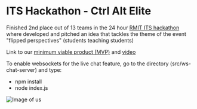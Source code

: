 # ITS Hackathon - Ctrl Alt Elite
Finished 2nd place out of 13 teams in the 24 hour [RMIT ITS hackathon](https://sites.rmit.edu.au/itshackathon/) where developed and pitched an idea that tackles the theme of the event "flipped perspectives" (students teaching students)

Link to our [minimum viable product (MVP)](https://michaeldao.github.io/ITS-Hackathon-Live-Lecture/src/home.html
) and [video](https://www.youtube.com/watch?v=T2gvt8Gsoks) 

To enable websockets for the live chat feature, go to the directory (src/ws-chat-server) and type:
- npm install
- node index.js

![Image of us](https://github.com/MichaelDao/Live-Lecture/blob/master/weWon.jpg)
